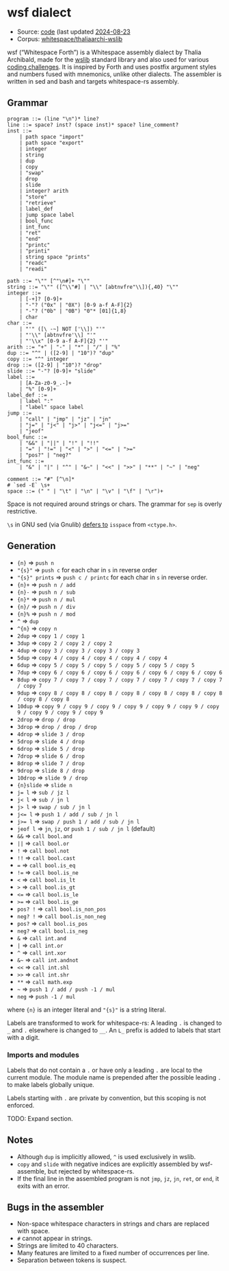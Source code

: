 # wsf dialect

- Source: [code](https://github.com/thaliaarchi/wslib)
  (last updated [2024-08-23](https://github.com/thaliaarchi/wslib/commit/77bcd7ab67f24d6f8de72b55ef3890c54166ae35)
- Corpus: [whitespace/thaliaarchi-wslib](https://github.com/wspace/corpus/tree/main/whitespace/thaliaarchi-wslib)

wsf (“Whitespace Forth”) is a Whitespace assembly dialect by Thalia Archibald,
made for the [wslib](https://github.com/thaliaarchi/wslib) standard library and
also used for various [coding challenges](https://github.com/thaliaarchi/ws-challenges).
It is inspired by Forth and uses postfix argument styles and numbers fused with
mnemonics, unlike other dialects. The assembler is written in sed and bash and
targets whitespace-rs assembly.

## Grammar

```bnf
program ::= (line "\n")* line?
line ::= space? inst? (space inst)* space? line_comment?
inst ::=
    | path space "import"
    | path space "export"
    | integer
    | string
    | dup
    | copy
    | "swap"
    | drop
    | slide
    | integer? arith
    | "store"
    | "retrieve"
    | label_def
    | jump space label
    | bool_func
    | int_func
    | "ret"
    | "end"
    | "printc"
    | "printi"
    | string space "prints"
    | "readc"
    | "readi"

path ::= "\"" [^"\n#]+ "\""
string ::= "\"" ([^\\"#] | "\\" [abtnvfre"\\]){,40} "\""
integer ::=
    | [-+]? [0-9]+
    | "-"? ("0x" | "0X") [0-9 a-f A-F]{2}
    | "-"? ("0b" | "0B") "0"* [01]{1,8}
    | char
char ::=
    | "'" ([\ -~] NOT ['\\]) "'"
    | "'\\" [abtnvfre'\\] "'"
    | "'\\x" [0-9 a-f A-F]{2} "'"
arith ::= "+" | "-" | "*" | "/" | "%"
dup ::= "^" | ([2-9] | "10")? "dup"
copy ::= "^" integer
drop ::= ([2-9] | "10")? "drop"
slide ::= "-"? [0-9]+ "slide"
label ::=
    | [A-Za-z0-9_.-]+
    | "%" [0-9]+
label_def ::=
    | label ":"
    | "label" space label
jump ::=
    | "call" | "jmp" | "jz" | "jn"
    | "j=" | "j<" | "j>" | "j<=" | "j>="
    | "jeof"
bool_func ::=
    | "&&" | "||" | "!" | "!!"
    | "=" | "!=" | "<" | ">" | "<=" | ">="
    | "pos?" | "neg?"
int_func ::=
    | "&" | "|" | "^" | "&~" | "<<" | ">>" | "**" | "~" | "neg"

comment ::= "#" [^\n]*
# `sed -E` \s+
space ::= (" " | "\t" | "\n" | "\v" | "\f" | "\r")+
```

Space is not required around strings or chars. The grammar for `sep` is overly
restrictive.

`\s` in GNU sed (via Gnulib) [defers to](https://git.savannah.gnu.org/cgit/gnulib.git/tree/lib/regcomp.c?id=38b5fabdfcf0ddd516fdd9105ccb1b2ac38cb62c#n3515)
`isspace` from `<ctype.h>`.

## Generation

- `{n}` => `push n`
- `"{s}"` => `push c` for each char in `s` in reverse order
- `"{s}" prints` => `push c / printc` for each char in `s` in reverse order.
- `{n}+` => `push n / add`
- `{n}-` => `push n / sub`
- `{n}*` => `push n / mul`
- `{n}/` => `push n / div`
- `{n}%` => `push n / mod`
- `^` => `dup`
- `^{n}` => `copy n`
- `2dup` => `copy 1 / copy 1`
- `3dup` => `copy 2 / copy 2 / copy 2`
- `4dup` => `copy 3 / copy 3 / copy 3 / copy 3`
- `5dup` => `copy 4 / copy 4 / copy 4 / copy 4 / copy 4`
- `6dup` => `copy 5 / copy 5 / copy 5 / copy 5 / copy 5 / copy 5`
- `7dup` => `copy 6 / copy 6 / copy 6 / copy 6 / copy 6 / copy 6 / copy 6`
- `8dup` => `copy 7 / copy 7 / copy 7 / copy 7 / copy 7 / copy 7 / copy 7 / copy 7`
- `9dup` => `copy 8 / copy 8 / copy 8 / copy 8 / copy 8 / copy 8 / copy 8 / copy 8 / copy 8`
- `10dup` => `copy 9 / copy 9 / copy 9 / copy 9 / copy 9 / copy 9 / copy 9 / copy 9 / copy 9 / copy 9`
- `2drop` => `drop / drop`
- `3drop` => `drop / drop / drop`
- `4drop` => `slide 3 / drop`
- `5drop` => `slide 4 / drop`
- `6drop` => `slide 5 / drop`
- `7drop` => `slide 6 / drop`
- `8drop` => `slide 7 / drop`
- `9drop` => `slide 8 / drop`
- `10drop` => `slide 9 / drop`
- `{n}slide` => `slide n`
- `j= l` => `sub / jz l`
- `j< l` => `sub / jn l`
- `j> l` => `swap / sub / jn l`
- `j<= l` => `push 1 / add / sub / jn l`
- `j>= l` => `swap / push 1 / add / sub / jn l`
- `jeof l` => `jn`, `jz`, or `push 1 / sub / jn l` (default)
- `&&` => `call bool.and`
- `||` => `call bool.or`
- `!` => `call bool.not`
- `!!` => `call bool.cast`
- `=` => `call bool.is_eq`
- `!=` => `call bool.is_ne`
- `<` => `call bool.is_lt`
- `>` => `call bool.is_gt`
- `<=` => `call bool.is_le`
- `>=` => `call bool.is_ge`
- `pos? !` => `call bool.is_non_pos`
- `neg? !` => `call bool.is_non_neg`
- `pos?` => `call bool.is_pos`
- `neg?` => `call bool.is_neg`
- `&` => `call int.and`
- `|` => `call int.or`
- `^` => `call int.xor`
- `&~` => `call int.andnot`
- `<<` => `call int.shl`
- `>>` => `call int.shr`
- `**` => `call math.exp`
- `~` => `push 1 / add / push -1 / mul`
- `neg` => `push -1 / mul`

where `{n}` is an integer literal and `"{s}"` is a string literal.

Labels are transformed to work for whitespace-rs: A leading `.` is changed to
`_` and `.` elsewhere is changed to `__`. An `L_` prefix is added to labels that
start with a digit.

### Imports and modules

Labels that do not contain a `.` or have only a leading `.` are local to the
current module. The module name is prepended after the possible leading `.` to
make labels globally unique.

Labels starting with `.` are private by convention, but this scoping is not
enforced.

TODO: Expand section.

## Notes

- Although `dup` is implicitly allowed, `^` is used exclusively in wslib.
- `copy` and `slide` with negative indices are explicitly assembled by
  wsf-assemble, but rejected by whitespace-rs.
- If the final line in the assembled program is not `jmp`, `jz`, `jn`, `ret`, or
  `end`, it exits with an error.

## Bugs in the assembler

- Non-space whitespace characters in strings and chars are replaced with space.
- `#` cannot appear in strings.
- Strings are limited to 40 characters.
- Many features are limited to a fixed number of occurrences per line.
- Separation between tokens is suspect.
